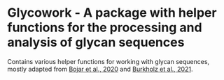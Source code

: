 # Glycowork - A package with helper functions for the processing and analysis of glycan sequences

Contains various helper functions for working with glycan sequences, mostly adapted from [Bojar et al., 2020](https://www.cell.com/cell-host-microbe/fulltext/S1931-3128(20)30562-X) and [Burkholz et al., 2021](https://www.biorxiv.org/content/10.1101/2021.03.01.433491v1).
